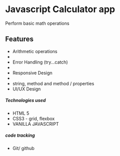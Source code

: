# Javascript Calculator app
Perform basic math operations

## Features
<ul>
    <li> Arithmetic operations<li/>
    <li> Error Handling (try...catch) <li/>
    <li> Responsive Design <li/>
    <li> string, method and method / properties</li>
    <li> UI/UX Design</li>
</ul>
<h5> Technologies used</h5>
<ul>
<li> HTML 5 </li>
<li> CSS3 - grid, flexbox </li>
<li>VANILLA JAVASCRIPT </li>
</ul>
<h5> code tracking</h5>
<ul>
  <li>Git/ github</li>
</ul>  
